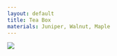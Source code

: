 ```yaml
---
layout: default
title: Tea Box
materials: Juniper, Walnut, Maple
---
```


<img src="{{ site.baseurl }}\pics\T_ Tea Box\IMG_0313.JPG" class="img-responsive" />
